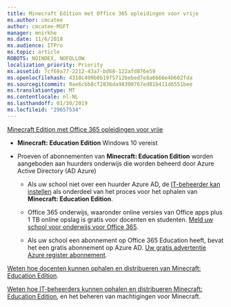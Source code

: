 ```yaml
---
title: Minecraft Edition met Office 365 opleidingen voor vrije
ms.author: cmcatee
author: cmcatee-MSFT
manager: mnirkhe
ms.date: 11/6/2018
ms.audience: ITPro
ms.topic: article
ROBOTS: NOINDEX, NOFOLLOW
localization_priority: Priority
ms.assetid: 7cf69a77-2212-43a7-bd68-122afd876e59
ms.openlocfilehash: 4310c499b8b19f5712bebed7e8a6666e4b602fda
ms.sourcegitcommit: 0ae6cbb8cf2836da98300767ed81b411d6551bee
ms.translationtype: MT
ms.contentlocale: nl-NL
ms.lasthandoff: 01/30/2019
ms.locfileid: "29657534"
---
```

[Minecraft Edition met Office 365 opleidingen voor vrije](https://docs.microsoft.com/education/windows/get-minecraft-for-education)
  
- **Minecraft: Education Edition** Windows 10 vereist 
    
- Proeven of abonnementen van **Minecraft: Education Edition** worden aangeboden aan huurders onderwijs die worden beheerd door Azure Active Directory (AD Azure) 
    
  - Als uw school niet over een huurder Azure AD, de [IT-beheerder kan instellen](https://docs.microsoft.com/education/windows/school-get-minecraft) als onderdeel van het proces voor het ophalen van **Minecraft: Education Edition**.
    
  - Office 365 onderwijs, waaronder online versies van Office apps plus 1 TB online opslag is gratis voor docenten en studenten. [Meld uw school voor onderwijs voor Office 365](https://products.office.com/academic/office-365-education-plan).
    
  - Als uw school een abonnement op Office 365 Education heeft, bevat het een gratis abonnement op Azure AD. [Uw gratis advertentie Azure register abonnement](https://msdn.microsoft.com/library/windows/hardware/mt703369%28v=vs.85%29.aspx).
    
[Weten hoe docenten kunnen ophalen en distribueren van Minecraft: Education Edition](https://docs.microsoft.com/education/windows/teacher-get-minecraft).
  
[Weten hoe IT-beheerders kunnen ophalen en distribueren Minecraft: Education Edition](https://docs.microsoft.com/education/windows/school-get-minecraft), en het beheren van machtigingen voor Minecraft.
  

